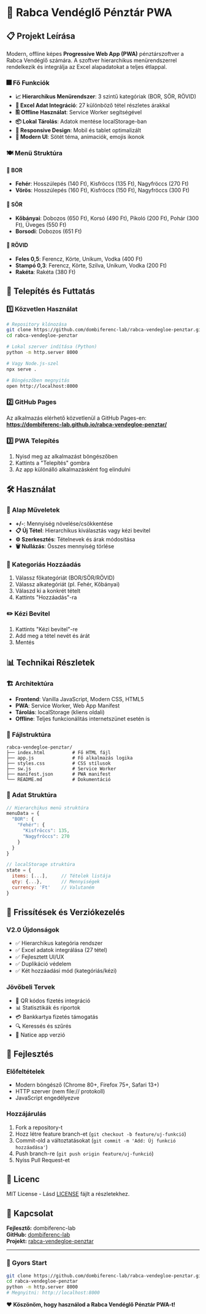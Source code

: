 # 🍺 Rabca Vendéglő Pénztár PWA

## 📋 Projekt Leírása

Modern, offline képes **Progressive Web App (PWA)** pénztárszoftver a Rabca Vendéglő számára. A szoftver hierarchikus menürendszerrel rendelkezik és integrálja az Excel alapadatokat a teljes étlappal.

### 🎆 Fő Funkciók

- **📈 Hierarchikus Menürendszer**: 3 szintű kategóriak (BOR, SÖR, RÖVID)
- **💾 Excel Adat Integráció**: 27 különböző tétel részletes árakkal
- **🖺 Offline Használat**: Service Worker segítségével
- **📦 Lokal Tárolás**: Adatok mentése localStorage-ban
- **📱 Responsive Design**: Mobil és tablet optimalizált
- **🎨 Modern UI**: Sötét téma, animaciók, emojis ikonok

### 🍽️ Menü Struktúra

#### 🍷 BOR
- **Fehér**: Hosszúlepés (140 Ft), Kisfröccs (135 Ft), Nagyfröccs (270 Ft)
- **Vörös**: Hosszúlepés (160 Ft), Kisfröccs (150 Ft), Nagyfröccs (300 Ft)

#### 🍺 SÖR
- **Kőbányai**: Dobozos (650 Ft), Korsó (490 Ft), Pikoló (200 Ft), Pohár (300 Ft), Üveges (550 Ft)
- **Borsodi**: Dobozos (651 Ft)

#### 🥃 RÖVID
- **Feles 0,5**: Ferencz, Körte, Unikum, Vodka (400 Ft)
- **Stampó 0,3**: Ferencz, Körte, Szilva, Unikum, Vodka (200 Ft)
- **Rakéta**: Rakéta (380 Ft)

## 🚀 Telepítés és Futtatás

### 1️⃣ Közvetlen Használat

```bash
# Repository klónozása
git clone https://github.com/dombiferenc-lab/rabca-vendegloe-penztar.git
cd rabca-vendegloe-penztar

# Lokal szerver indítása (Python)
python -m http.server 8000

# Vagy Node.js-szel
npx serve .

# Böngészőben megnyitás
open http://localhost:8000
```

### 2️⃣ GitHub Pages

Az alkalmazás elérhető közvetlenül a GitHub Pages-en:
**https://dombiferenc-lab.github.io/rabca-vendegloe-penztar/**

### 3️⃣ PWA Telepítés

1. Nyisd meg az alkalmazást böngészőben
2. Kattints a "Telepítés" gombra
3. Az app különálló alkalmazásként fog elindulni

## 🛠️ Használat

### 🔄 Alap Műveletek
- **+/-**: Mennyiség növelése/csökkentése
- **📋 Új Tétel**: Hierarchikus kiválasztás vagy kézi bevitel
- **⚙️ Szerkesztés**: Tételnevek és árak módosítása
- **🗑️ Nullázás**: Összes mennyiség törlése

### 📁 Kategoriás Hozzáadás
1. Válassz főkategóriát (BOR/SÖR/RÖVID)
2. Válassz alkategóriát (pl. Fehér, Kőbányai)
3. Válaszd ki a konkrét tételt
4. Kattints "Hozzáadás"-ra

### ✏️ Kézi Bevitel
1. Kattints "Kézi bevitel"-re
2. Add meg a tétel nevét és árát
3. Mentés

## 📊 Technikai Részletek

### 🏗️ Architektúra
- **Frontend**: Vanilla JavaScript, Modern CSS, HTML5
- **PWA**: Service Worker, Web App Manifest
- **Tárolás**: localStorage (kliens oldali)
- **Offline**: Teljes funkcionálitás internetszünet esetén is

### 📁 Fájlstruktúra
```
rabca-vendegloe-penztar/
├── index.html          # Fő HTML fájl
├── app.js              # Fő alkalmazás logika
├── styles.css          # CSS stílusok
├── sw.js               # Service Worker
├── manifest.json       # PWA manifest
└── README.md           # Dokumentáció
```

### 💾 Adat Struktúra

```javascript
// Hierarchikus menü struktúra
menuData = {
  "BOR": {
    "Fehér": {
      "Kisfröccs": 135,
      "Nagyfröccs": 270
    }
  }
}

// localStorage struktúra
state = {
  items: [...],     // Tételek listája
  qty: {...},       // Mennyiségek
  currency: 'Ft'    // Valutaném
}
```

## 🔄 Frissítések és Verziókezelés

### V2.0 Újdonságok
- ✅ Hierarchikus kategória rendszer
- ✅ Excel adatok integrálása (27 tétel)
- ✅ Fejlesztett UI/UX
- ✅ Duplikáció védelem
- ✅ Két hozzáadási mód (kategóriás/kézi)

### Jövőbeli Tervek
- 🔄 QR kódos fizetés integráció
- 📊 Statisztikák és riportok
- 💳 Bankkartya fizetés támogatás
- 🔍 Keressés és szűrés
- 📱 Natice app verzió

## 🔧 Fejlesztés

### Előfeltételek
- Modern böngésző (Chrome 80+, Firefox 75+, Safari 13+)
- HTTP szerver (nem file:// protokoll)
- JavaScript engedélyezve

### Hozzájárulás
1. Fork a repository-t
2. Hozz létre feature branch-et (`git checkout -b feature/uj-funkció`)
3. Commit-old a változtatásokat (`git commit -m 'Add: Új funkció hozzáadása'`)
4. Push branch-re (`git push origin feature/uj-funkció`)
5. Nyíss Pull Request-et

## 📜 Licenc

MIT License - Lásd [LICENSE](LICENSE) fájlt a részletekhez.

## 📧 Kapcsolat

**Fejlesztő:** dombiferenc-lab  
**GitHub:** [dombiferenc-lab](https://github.com/dombiferenc-lab)  
**Projekt:** [rabca-vendegloe-penztar](https://github.com/dombiferenc-lab/rabca-vendegloe-penztar)

---

### 🚀 Gyors Start

```bash
git clone https://github.com/dombiferenc-lab/rabca-vendegloe-penztar.git
cd rabca-vendegloe-penztar
python -m http.server 8000
# Megnyitni: http://localhost:8000
```

**❤️ Köszönöm, hogy használod a Rabca Vendéglő Pénztár PWA-t!**